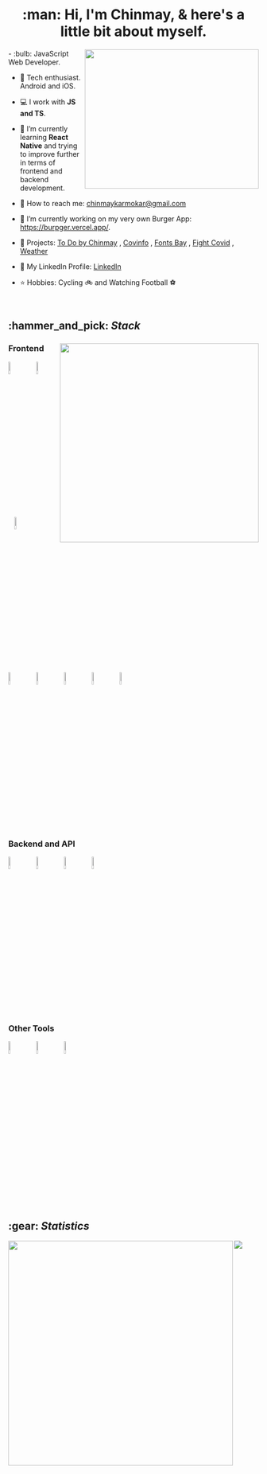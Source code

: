 <h1 align="center">:man: Hi, I'm Chinmay, & here's a little bit about myself.</h1>

<div>
  <img align="right" width="350" height="280" src="https://media1.tenor.com/images/9fb771fb621c29b0a2eae945b5ceeeb3/tenor.gif?itemid=19019116">
  - :bulb: JavaScript Web Developer.

- :iphone: Tech enthusiast. Android and iOS.

- :computer: I work with <b>JS and TS</b>.

- 🌱 I’m currently learning <b>React Native</b> and trying to improve further in terms of frontend and backend development.

- :email: How to reach me: chinmaykarmokar@gmail.com

- 🔭 I’m currently working on my very own Burger App: https://burpger.vercel.app/.

- :pencil: Projects: <a href="https://todobychinmay.herokuapp.com/">To Do by Chinmay</a> , <a href="https://covinfoin.herokuapp.com/">Covinfo</a> , <a href="https://chinmaykarmokar.github.io/fonts">Fonts Bay</a> , <a href="https://fightwithcovid.github.io/">Fight Covid</a> , <a href="https://chinmaykarmokar.github.io/weatherapp/">Weather</a>

- :file_folder: My LinkedIn Profile: <a href="https://www.linkedin.com/in/chinmay-karmokar-b0042b174">LinkedIn</a>

- :star: Hobbies: Cycling :bike: and Watching Football :soccer:
</div>

<br/>

<h2>:hammer_and_pick: <i>Stack</i></h2>

<div>
  <img align="right" width="400" src="https://cdn.dribbble.com/users/644659/screenshots/1920053/dri2.gif">
  <h3>Frontend</h3>
    <img src="https://cdn.jsdelivr.net/gh/devicons/devicon/icons/react/react-original.svg" height="8%" width="8%"/> &nbsp;&nbsp;
    <img src="https://cdn.jsdelivr.net/gh/devicons/devicon/icons/nextjs/nextjs-original-wordmark.svg" height="8%" width="8%"/> &nbsp;&nbsp;
    <img src="https://cdn.jsdelivr.net/gh/devicons/devicon/icons/javascript/javascript-original.svg" height="8%" width="8%"/> &nbsp;&nbsp;
    <img src="https://cdn.jsdelivr.net/gh/devicons/devicon/icons/typescript/typescript-original.svg" height="8%" width="8%"/> &nbsp;&nbsp;
    <img src="https://cdn.jsdelivr.net/gh/devicons/devicon/icons/html5/html5-original.svg" height="8%" width="8%"/> &nbsp;&nbsp;
    <img src="https://cdn.jsdelivr.net/gh/devicons/devicon/icons/css3/css3-original.svg" height="8%" width="8%"/> &nbsp;&nbsp;
    <img src="https://cdn.jsdelivr.net/gh/devicons/devicon/icons/bootstrap/bootstrap-original.svg" height="8%" width="8%"/> &nbsp;&nbsp;
    <img src="https://cdn.jsdelivr.net/gh/devicons/devicon/icons/handlebars/handlebars-original-wordmark.svg" height="8%" width="8%"/> &nbsp;&nbsp;
    <br/>
  <h3>Backend and API</h3>
    <img src="https://cdn.jsdelivr.net/gh/devicons/devicon/icons/nodejs/nodejs-original-wordmark.svg" height="8%" width="8%"/> &nbsp;&nbsp;
    <img src="https://cdn.jsdelivr.net/gh/devicons/devicon/icons/express/express-original.svg" height="8%" width="8%"/> &nbsp;&nbsp;
    <img src="https://cdn.jsdelivr.net/gh/devicons/devicon/icons/postgresql/postgresql-original.svg" height="8%" width="8%"/> &nbsp;&nbsp;
    <img src="https://cdn.jsdelivr.net/gh/devicons/devicon/icons/mysql/mysql-original.svg" height="8%" width="8%"/> &nbsp;&nbsp;
    <br/>
  <h3>Other Tools</h3>
    <img src="https://cdn.jsdelivr.net/gh/devicons/devicon/icons/git/git-original-wordmark.svg" height="8%" width="8%"/> &nbsp;&nbsp;
    <img src="https://cdn.jsdelivr.net/gh/devicons/devicon/icons/github/github-original.svg" height="8%" width="8%"/> &nbsp;&nbsp;
    <img src="https://cdn.jsdelivr.net/gh/devicons/devicon/icons/heroku/heroku-original.svg" height="8%" width="8%"/> &nbsp;&nbsp;
</div>

<br/>

<h2>:gear: <i>Statistics</i></h2>

<div>
  <img width="452" align="left" src="https://github-readme-stats.vercel.app/api?username=chinmaykarmokar&show_icons=truecount_private=true&include_all_commits=true&hide=issues,contribs">
  <img align="center" src="https://github-readme-stats.vercel.app/api/top-langs/?username=chinmaykarmokar&layout=compact&hide=issues,contribs">
</div>
